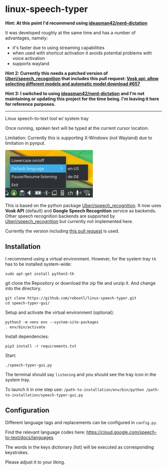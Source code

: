 # linux-speech-typer

__Hint: At this point I'd recommend using [ideasman42/nerd-dictation](https://github.com/ideasman42/nerd-dictation)__

It was developed roughly at the same time and has a number of advantages, namely:

* it's faster due to using streaming capabilities
* when used with shortcut activation it avoids potential problems with voice activation
* supports wayland

__Hint 2: Currently this needs a patched version of [Uberi/speech_recognition](https://github.com/Uberi/speech_recognition) that includes this pull request: [ Vosk api: allow selecting different models and automatic model download #657 ](https://github.com/Uberi/speech_recognition/pull/657)__

__Hint 3: I switched to using [ideasman42/nerd-dictation](https://github.com/ideasman42/nerd-dictation) and I'm not maintaining or updating this project for the time being. I'm leaving it here for reference purposes.__

---

Linux speech-to-text tool w/ system tray

Once running, spoken text will be typed at the current cursor location.

Limitation: Currently this is supporting X-Windows (not Wayland) due to limitation in pynput.

![screenshot](screenshot.png)

This is based on the python package [Uberi/speech_recognition](https://github.com/Uberi/speech_recognition). It now uses __Vosk API__ (default) and __Google Speech Recognition__ service as backends. Other speech recognition backends are supported by [Uberi/speech_recognition](https://github.com/Uberi/speech_recognition) but currently not implemented here.

Currently the version including [this pull request](https://github.com/Uberi/speech_recognition/pull/657) is used.

## Installation

I recommend using a virtual environment. However, for the system tray `tk` has to be installed system-wide:

    sudo apt-get install python3-tk

git clone the Repository or download the zip file and unzip it. And change into the directory.

    git clone https://github.com/rebootl/linux-speech-typer.git
    cd speech-typer-gui/

Setup and activate the virtual environment (optional):

    python3 -m venv env --system-site-packages
    . env/bin/activate

Install dependencies:

    pip3 install -r requirements.txt

Start:

    ./speech-typer-gui.py

The terminal should say `listening` and you should see the tray icon in the system tray.

To launch it in one step use: `/path-to-installation/env/bin/python /path-to-installation/speech-typer-gui.py`

## Configuration

Different language tags and replacements can be configured in `config.py`.

Find the relevant language codes here: https://cloud.google.com/speech-to-text/docs/languages

The words in the keys dictionary (list) will be executed as corresponding keystrokes.

Please adjust it to your liking.
